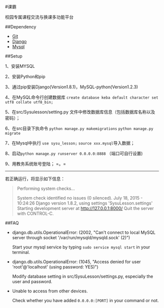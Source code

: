 #课霸

校园专属课程交流与换课多功能平台

##Dependency

-   [Git](https://git-scm.com/)
-	[Django](https://www.djangoproject.com/)
-	[Mysql](https://www.mysql.com/)

##Setup

1、安装MYSQL

2、安装Python和pip

3、通过pip安装Django(Version1.8.1)，MySQL-python(Version1.2.3)

4、在MySQL命令行创建数据库 ```create database keba default character set utf8 collate utf8_bin;```

5、在src/Sysulesson/setting.py 文件中修改数据库信息（包括数据库名称以及密码）；

6、在src目录下执命令 ```python manage.py makemigrations``` ```python manage.py migrate```

7、在Mysql中执行 ```use sysu_lesson;```   ```source xxx.mysql```导入数据；

8、启动```python manage.py runserver 0.0.0.0:8888``` （端口可自行设置)

9、用教务系统账号登陆； =。=

***

若正确运行，将显示如下信息：
> Performing system checks...
> 
> System check identified no issues (0 silenced).
> July 18, 2015 - 10:24:26
> Django version 1.8.2, using settings 'SysuLesson.settings'
> Starting development server at http://127.0.0.1:8000/
> Quit the server with CONTROL-C.

##FAQ
- django.db.utils.OperationalError: (2002, "Can't connect to local MySQL server through socket '/var/run/mysqld/mysqld.sock' (2)")

    Start your mysql service by typing ```sudo service mysql start``` in your terminal.

- django.db.utils.OperationalError: (1045, "Access denied for user 'root'@'localhost' (using password: YES)")

    Modify database setting in src/SysuLesson/settings.py, especially the user and password.

- Unable to access from other devices.

    Check whether you have added ```0.0.0.0:[PORT]``` in your command or not.
